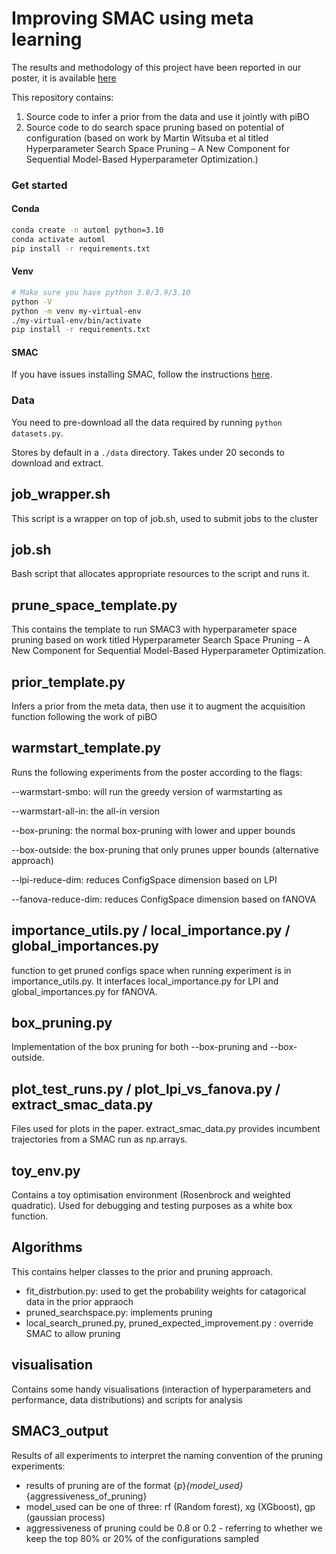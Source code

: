 # Improving SMAC using meta learning


The results and methodology of this project have been reported in our poster, it is available [here](https://docs.google.com/presentation/d/1xrqW7t2xgRURZNMXMYRSrohDhscch6HFZrE38uW5l14/edit?usp=sharing)

This repository contains:

1. Source code to infer a prior from the data and use it jointly with piBO
2. Source code to do search space pruning based on potential of configuration (based on work by Martin Witsuba et al titled Hyperparameter Search Space Pruning – A New Component for Sequential Model-Based Hyperparameter Optimization.)
   

### Get started

#### Conda
```bash
conda create -n automl python=3.10
conda activate automl
pip install -r requirements.txt
```

#### Venv

```bash
# Make sure you have python 3.8/3.9/3.10
python -V
python -m venv my-virtual-env
./my-virtual-env/bin/activate
pip install -r requirements.txt
```

#### SMAC
If you have issues installing SMAC,
follow the instructions [here](https://automl.github.io/SMAC3/main/1_installation.html).


### Data
You need to pre-download all the data required by running `python datasets.py`.

Stores by default in a `./data` directory. Takes under 20 seconds to download and extract.

## job_wrapper.sh

This script is a wrapper on top of job.sh, used to submit jobs to the cluster

## job.sh

Bash script that allocates appropriate resources to the script and runs it. 

## prune_space_template.py

This contains the template to run SMAC3 with hyperparameter space pruning based on work titled Hyperparameter Search Space Pruning – A New Component for Sequential Model-Based  Hyperparameter Optimization.

## prior_template.py

Infers a prior from the meta data, then use it to augment the acquisition function following the work of piBO

## warmstart_template.py

Runs the following experiments from the poster according to the flags:

--warmstart-smbo: will run the greedy version of warmstarting as

--warmstart-all-in: the all-in version

--box-pruning: the normal box-pruning with lower and upper bounds

--box-outside: the box-pruning that only prunes upper bounds (alternative approach)

--lpi-reduce-dim: reduces ConfigSpace dimension based on LPI

--fanova-reduce-dim: reduces ConfigSpace dimension based on fANOVA

## importance_utils.py / local_importance.py / global_importances.py

function to get pruned configs space when running experiment is in importance_utils.py. It interfaces local_importance.py for LPI and global_importances.py for fANOVA.

## box_pruning.py
Implementation of the box pruning for both --box-pruning and --box-outside.

## plot_test_runs.py / plot_lpi_vs_fanova.py / extract_smac_data.py

Files used for plots in the paper. extract_smac_data.py provides incumbent trajectories from a SMAC run as np.arrays.

## toy_env.py 

Contains a toy optimisation environment (Rosenbrock and weighted quadratic). Used for debugging and testing purposes as a white box function.

## Algorithms

This contains helper classes to the prior and pruning approach. 

* fit_distrbution.py: used to get the probability weights for catagorical data in the prior appraoch
* pruned_searchspace.py: implements pruning 
* local_search_pruned.py, pruned_expected_improvement.py : override SMAC to allow pruning

## visualisation

Contains some handy visualisations (interaction of hyperparameters and performance, data distributions) and scripts for analysis

## SMAC3_output

Results of all experiments
to interpret the naming convention of the pruning experiments:
* results of pruning are of the format {p}_{model_used}_{aggressiveness_of_pruning}
* model_used can be one of three: rf (Random forest), xg (XGboost), gp (gaussian process)
* aggressiveness of pruning could be 0.8 or 0.2 - referring to whether we keep the top 80% or 20% of the configurations sampled



